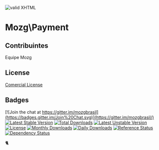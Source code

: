 [checkmark]: https://raw.githubusercontent.com/mozgbrasil/mozgbrasil.github.io/master/assets/images/logos/logo_32_32.png "MOZG"
![valid XHTML][checkmark]

[url-method]: http://www.payment.com.br/
[requerimentos]: http://mozgbrasil.github.io/requerimentos/
[contact-payment]: http://www.payment.com.br/payment/ecp/comunidade.do?app=portal&pg=20004&view=faleconosco
[tickets]: https://cerebrum.freshdesk.com/support/tickets/new
[preco]: http://www.cerebrum.com.br/preco/
[getcomposer]: https://getcomposer.org/
[uninstall-mods]: https://getcomposer.org/doc/03-cli.md#remove
[artigo-composer]: http://mozg.com.br/ubuntu/composer
[ioncube-loader]: http://www.ioncube.com/loaders.php
[acordo]: http://mozg.com.br/acordo-licenca-usuario-final/

# Mozg\Payment

## Contribuintes

Equipe Mozg

## License

[Comercial License](LICENSE.txt)

## Badges

[![Join the chat at https://gitter.im/mozgbrasil](https://badges.gitter.im/Join%20Chat.svg)](https://gitter.im/mozgbrasil/)
[![Latest Stable Version](https://poser.pugx.org/mozgbrasil/magento-payment-php_71/v/stable)](https://packagist.org/packages/mozgbrasil/magento-payment-php_71)
[![Total Downloads](https://poser.pugx.org/mozgbrasil/magento-payment-php_71/downloads)](https://packagist.org/packages/mozgbrasil/magento-payment-php_71)
[![Latest Unstable Version](https://poser.pugx.org/mozgbrasil/magento-payment-php_71/v/unstable)](https://packagist.org/packages/mozgbrasil/magento-payment-php_71)
[![License](https://poser.pugx.org/mozgbrasil/magento-payment-php_71/license)](https://packagist.org/packages/mozgbrasil/magento-payment-php_71)
[![Monthly Downloads](https://poser.pugx.org/mozgbrasil/magento-payment-php_71/d/monthly)](https://packagist.org/packages/mozgbrasil/magento-payment-php_71)
[![Daily Downloads](https://poser.pugx.org/mozgbrasil/magento-payment-php_71/d/daily)](https://packagist.org/packages/mozgbrasil/magento-payment-php_71)
[![Reference Status](https://www.versioneye.com/php/mozgbrasil:magento-payment-php_71/reference_badge.svg?style=flat-square)](https://www.versioneye.com/php/mozgbrasil:magento-payment-php_71/references)
[![Dependency Status](https://www.versioneye.com/php/mozgbrasil:magento-payment-php_71/1.0.0/badge?style=flat-square)](https://www.versioneye.com/php/mozgbrasil:magento-payment-php_71/1.0.0)

:cat2:
